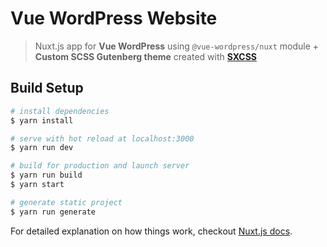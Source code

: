 # Vue WordPress Website

> Nuxt.js app for **Vue WordPress** using `@vue-wordpress/nuxt` module + **Custom SCSS Gutenberg theme** created with **<a href="https://github.com/sxcss/sxcss">SXCSS</a>**

## Build Setup

``` bash
# install dependencies
$ yarn install

# serve with hot reload at localhost:3000
$ yarn run dev

# build for production and launch server
$ yarn run build
$ yarn start

# generate static project
$ yarn run generate
```

For detailed explanation on how things work, checkout [Nuxt.js docs](https://nuxtjs.org).
